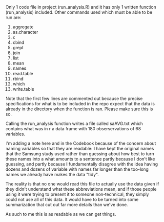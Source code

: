 Only 1 code file in project (run_analysis.R) and it has only 1 written function (run_analysis) included. Other commands used which must be able to be run are:

1. aggregate
2. as.character
3. c
4. cbind
5. grepl
6. join
7. list
8. mean
9. names
10. read.table
11. rbind
12. which
13. write.table

Note that the first few lines are commented out because the precise specifications for what is to be included in the repo expect that the data is already in the directory when the function is ran. Please make sure this is so.

Calling the run_analysis function writes a file called saAVG.txt which contains what was in r a data frame with 180 obserservations of 68 variables.

I'm adding a note here and in the Codebook because of the concern about naming variables so that they are readable:
I have kept the original names that the Samsung study used rather than guessing about how best to turn these names into a what amounts to a sentence partly because I don't like guessing, and partly because I fundamentally disagree with the idea having dozens and dozens of variable with names far longer than the too-long names we already have makes the data "tidy".

The reality is that no one would read this file to actually use the data given if they didn't understand what these abbreviations mean, and if those people using it were trying to present it to someone non-technical, they simply could not use all of this data. It would have to be turned into some summarization that cut out far more details than we've done.

As such to me this is as readable as we can get things.



